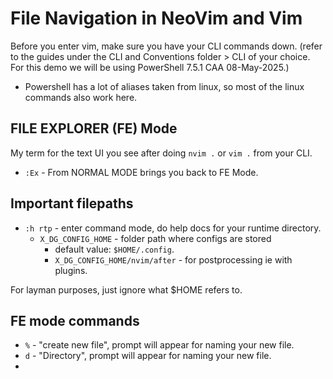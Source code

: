 # File Navigation in NeoVim and Vim

Before you enter vim, make sure you have your CLI commands down. (refer to the guides under the CLI and Conventions folder > CLI of your choice. For this demo we will be using PowerShell 7.5.1 CAA 08-May-2025.)

- Powershell has a lot of aliases taken from linux, so most of the linux commands also work here.

## FILE EXPLORER (FE) Mode

My term for the text UI you see after doing `nvim .` or `vim .` from your CLI.

- `:Ex` - From NORMAL MODE brings you back to FE Mode.

## Important filepaths

- `:h rtp` - enter command mode, do help docs for your runtime directory.
    - `X_DG_CONFIG_HOME` - folder path where configs are stored
        - default value: `$HOME/.config`.
        - `X_DG_CONFIG_HOME/nvim/after` - for postprocessing ie with plugins.

For layman purposes, just ignore what $HOME refers to.
  
## FE mode commands

- `%` - "create new file", prompt will appear for naming your new file.
- `d` - "Directory", prompt will appear for naming your new file.
- 